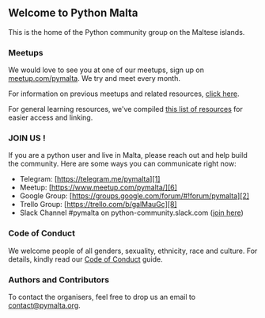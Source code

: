 ## Welcome to Python Malta

This is the home of the Python community group on the Maltese islands.

### Meetups

We would love to see you at one of our meetups, sign up on [meetup.com/pymalta][5]. We try and meet every month.

For information on previous meetups and related resources, [click here][3].

For general learning resources, we've compiled [this list of resources][10] for easier access and linking.

### JOIN US !

If you are a python user and live in Malta, please reach out and help build the community. Here are some ways you can communicate right now:

* Telegram: [https://telegram.me/pymalta][1]
* Meetup: [https://www.meetup.com/pymalta/][6]
* Google Group: [https://groups.google.com/forum/#!forum/pymalta][2]
* Trello Group: [https://trello.com/b/galMauGc][8]
* Slack Channel #pymalta on python-community.slack.com ([join here][9])

### Code of Conduct

We welcome people of all genders, sexuality, ethnicity, race and culture. For details, kindly read our [Code of Conduct][4] guide.

### Authors and Contributors

To contact the organisers, feel free to drop us an email to [contact@pymalta.org][7].

[1]: https://telegram.me/pymalta
[2]: https://groups.google.com/forum/#!forum/pymalta
[3]: meetups
[4]: code-of-conduct
[5]: https://www.meetup.com/pymalta/
[6]: https://www.meetup.com/pymalta/
[7]: mailto:contact@pymalta.org
[8]: https://trello.com/b/galMauGc
[9]: https://pythoncommunity.herokuapp.com/
[10]: learning
